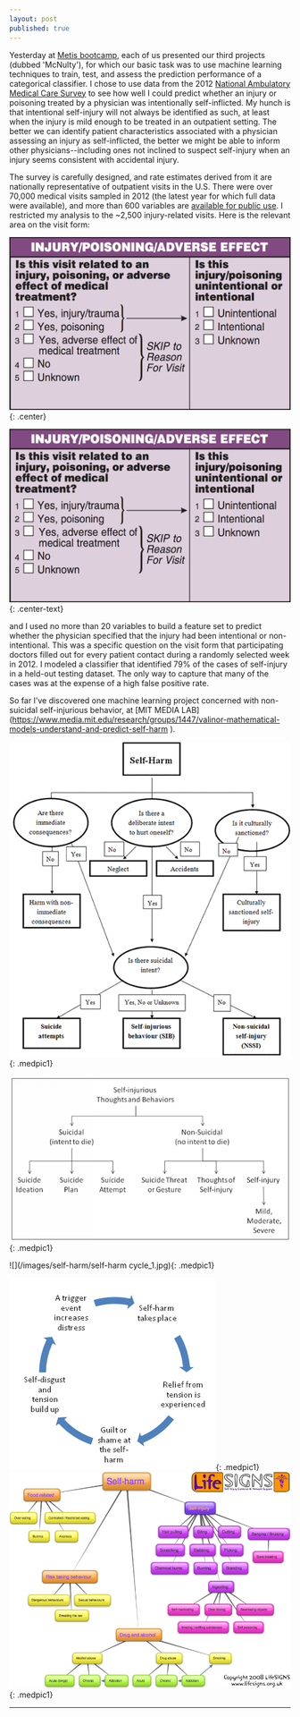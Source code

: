 ```yaml
---
layout: post
published: true
---
```


<style type="text/css">

.box
{
  border-width: 2px;
  border-color: #000000;
  border-style: solid;
  padding:1px;
  margin-left: auto;
  margin-right: auto;
}

.center-text
{
  text-align:center;
  margin-left: auto;
  margin-right: auto;
  width: 200;
}

.smallpic1
{
  height: 20px;
  width: 20px;
  margin-left: auto;
  margin-right: auto;
}

.medpic1
{
  height: 200px;
  margin-left: auto;
  margin-right: auto;
}

.center {
  display: inline-block;
  text-align: center;
  width: 100px;
}

</style>

Yesterday at [Metis bootcamp](http://www.thisismetis.com/data-science-bootcamps), each of us presented our third projects (dubbed 'McNulty'), for which our basic task was to use machine learning techniques to train, test, and assess the prediction performance of a categorical classifier. I chose to use data from the 2012 [National Ambulatory Medical Care Survey](http://www.cdc.gov/nchs/ahcd/index.htm) to see how well I could predict whether an injury or poisoning treated by a physician was intentionally self-inflicted. My hunch is that intentional self-injury will not always be identified as such, at least when the injury is mild enough to be treated in an outpatient setting. The better we can identify patient characteristics associated with a physician assessing an injury as self-inflicted, the better we might be able to inform other physicians--including ones not inclined to suspect self-injury when an injury seems consistent with accidental injury. 



The survey is carefully designed, and rate estimates derived from it are nationally representative of outpatient visits in the U.S. There were over 70,000 medical visits sampled in 2012 (the latest year for which full data were available), and more than 600 variables are [available for public use](http://www.cdc.gov/nchs/ahcd/ahcd_questionnaires.htm). I restricted my analysis to the ~2,500 injury-related visits. Here is the relevant area on the visit form:




![](/images/self-harm/injury_question.png){: .center}

![](/images/self-harm/injury_question.png){: .center-text}





and I used no more than 20 variables to build a feature set to predict whether the physician specified that the injury had been intentional or non-intentional. This was a specific question on the visit form that participating doctors filled out for every patient contact during a randomly selected week in 2012.  I modeled a classifier that identified 79% of the cases of self-injury in a held-out testing dataset. The only way to capture that many of the cases was at the expense of a high false positive rate. 

So far I’ve discovered one machine learning project concerned with non-suicidal self-injurious behavior, at [MIT MEDIA LAB] (https://www.media.mit.edu/research/groups/1447/valinor-mathematical-models-understand-and-predict-self-harm
). 


![](/images/self-harm/005008-0216-01-eng_clip_image006.gif){: .medpic1}

![](/images/self-harm/Self-injurious%20throughts%20and%20behaviors%2075.png){: .medpic1}


![](/images/self-harm/self-harm cycle_1.jpg){: .medpic1}

![](/images/self-harm/self_harm.png){: .medpic1}
![](/images/self-harm/self-harm-map.png){: .medpic1}



***









